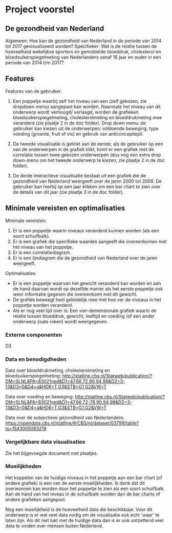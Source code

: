 # Project voorstel

## De gezondheid van Nederland

  Algemeen:
Hoe kan de gezondheid van Nederland in de periode van 2014 tot 2017 gevisualiseerd worden?
  Specifieker:
Wat is de relatie tussen de hoeveelheid wekelijkse sporters en gemiddelde bloeddruk, cholesterol en bloedsuikerspiegelmeting van Nederlanders vanaf 16 jaar en ouder in een periode van 2014 t/m 2017?

## Features

Features van de gebruiker:
1. Een poppetje waarbij zelf het niveau van een (zelf gekozen, zie dropdown menu) aangepast kan worden. Naarmate het niveau van dit onderwerp wordt verhoogd/ verlaagd, worden de grafieken bloedsuikerspiegelmeting, cholesterolmeting en bloeddrukmeting mee veranderd (zie plaatje 2 in de doc folder).
  Drop down menu: de gebruiker kan kiezen uit de onderwerpen: voldoende beweging, type voeding (groente, fruit of vis) en gebruik van anticonceptiepil.

2. De tweede visualisatie is gelinkt aan de eerste; als de gebruiker op een van de onderwerpen in de grafiek klikt, komt er een grafiek met de correlatie tussen twee gekozen onderwerpen (dus nog een extra drop down-menu om het tweede onderwerp te kiezen, zie plaatje 2 in de doc folder).

2. De derde interactieve visualisatie bestaat uit een grafiek die de gezondheid van Nederland weergeeft over de jaren 2000 tot 2009. De gebruiker kan hierbij op een jaar klikken om een bar chart te zien over de details van dit jaar (zie plaatje 3 in de doc folder).

## Minimale vereisten en optimalisaties

Minimale vereisten:
1. Er is een poppetje waarin niveaus veranderd kunnen worden (als een soort schuifbalk).
2. Er is een grafiek die specifieke waardes aangeeft die overeenkomen met het niveau van het poppetje.
3. Er is een correlatiediagram.
4. Er is een lijndiagram die de gezondheid van Nederland over de jaren weergeeft.

Optimalisaties:
- Er is een poppetje waarvan het gewicht veranderd kan worden en aan de hand daarvan wordt op dezelfde manier als het eerste poppetje ook weer informatie gegeven die overeenkomt met dit gewicht.
- De grafiek beweegt heel geleidelijk mee met hoe ver de niveaus in het poppetje worden veranderd.
- Als er nog veel tijd over is:
Een vier-demensionale grafiek waarin de relatie tussen bloeddruk, gewicht, leeftijd en voeding (of een ander onderwerp zoals roken) wordt weergegeven.

### Externe componenten
D3

### Data en benodigdheden
Data over bloeddrukmeting, cholesterolmeting en bloedsuikerspiegelmeting:
http://statline.cbs.nl/Statweb/publication/?DM=SLNL&PA=83021ned&D1=47,66,72,90,94,98&D2=3-13&D3=0&D4=a&HDR=T,G3&STB=G1,G2&VW=T

Data over voeding en beweging:
http://statline.cbs.nl/Statweb/publication/?DM=SLNL&PA=83021ned&D1=47,66,72-78,90,94,98&D2=3-13&D3=0&D4=a&HDR=T,G3&STB=G1,G2&VW=T

Data over de subjectieve gezondheid van Nederlanders:
https://opendata.cbs.nl/statline/#/CBS/nl/dataset/03799/table?ts=1543005093219


### Vergelijkbare data visualisaties
Zie het bijgevoegde document met plaatjes.

### Moeilijkheden
Het koppelen van de huidige niveaus in het poppetje aan een bar chart (of andere grafiek) is een van de eerste moeilijkheden. Ik denk dat dit overwonnen kan worden door het poppetje te zien als een soort schuifbalk. Aan de hand van het niveau in de schuifbalk worden dan de bar charts of andere grafieken aangepast. 

Nog een moeilijkheid is de hoeveelheid data die beschikbaar. Voor dit onderwerp is er wel veel data nodig om de visualisatie ook echt 'waar' te laten zijn. Als dit niet lukt met de huidige data dan is er ook ontzettend veel data te vinden over mensen buiten Nederland.
